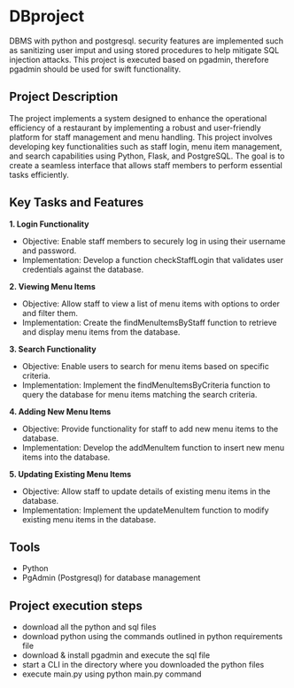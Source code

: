 # DBproject
DBMS with python and postgresql. security features are implemented such as sanitizing user imput and using stored procedures to help mitigate SQL injection attacks.
This project is executed based on pgadmin, therefore pgadmin should be used for swift functionality.
<h2> Project Description</h2>
The project implements a system  designed to enhance the operational efficiency of a restaurant by implementing a robust and user-friendly platform for staff management and menu handling. This project involves developing key functionalities such as staff login, menu item management, and search capabilities using Python, Flask, and PostgreSQL. The goal is to create a seamless interface that allows staff members to perform essential tasks efficiently.
<br />

<h2>Key Tasks and Features</h2>

<b> 1. Login Functionality</b>

-  Objective: Enable staff members to securely log in using their username and password.<br />
-  Implementation: Develop a function checkStaffLogin that validates user credentials against the database. 

<b> 2. Viewing Menu Items </b><br />

-  Objective: Allow staff to view a list of menu items with options to order and filter them.<br />
-  Implementation: Create the findMenuItemsByStaff function to retrieve and display menu items from the database.
  
<b> 3. Search Functionality </b><br />

-  Objective: Enable users to search for menu items based on specific criteria.<br />
-  Implementation: Implement the findMenuItemsByCriteria function to query the database for menu items matching the search criteria.
  
<b> 4. Adding New Menu Items </b><br />

-  Objective: Provide functionality for staff to add new menu items to the database.<br />
-  Implementation: Develop the addMenuItem function to insert new menu items into the database.
   
<b> 5. Updating Existing Menu Items </b><br />

-  Objective: Allow staff to update details of existing menu items in the database.<br />
-  Implementation: Implement the updateMenuItem function to modify existing menu items in the database. <br />

## Tools

- Python
- PgAdmin (Postgresql) for database management

## Project execution steps
- download all the python and sql files
- download python using the commands outlined in python requirements file
- download & install  pgadmin and execute the sql file
- start a CLI in the directory where you downloaded the python files
- execute main.py using python main.py command



